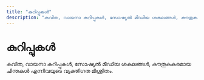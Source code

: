 ```yaml
---
title: "കുറിപ്പുകൾ"
description: "കവിത, വായനാ കുറിപ്പുകൾ, സോഷ്യൽ മീഡിയ ശകലങ്ങൾ, കൗതുകകരമായ ചിന്തകൾ എന്നിവയുടെ വ്യക്തിഗത മിശ്രിതം."
---
```


# കുറിപ്പുകൾ

കവിത, വായനാ കുറിപ്പുകൾ, സോഷ്യൽ മീഡിയ ശകലങ്ങൾ, കൗതുകകരമായ ചിന്തകൾ എന്നിവയുടെ വ്യക്തിഗത മിശ്രിതം.
